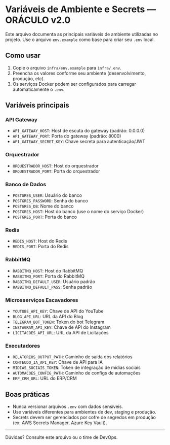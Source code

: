 # Variáveis de Ambiente e Secrets — ORÁCULO v2.0

Este arquivo documenta as principais variáveis de ambiente utilizadas no projeto. Use o arquivo `env.example` como base para criar seu `.env` local.

## Como usar
1. Copie o arquivo `infra/env.example` para `infra/.env`.
2. Preencha os valores conforme seu ambiente (desenvolvimento, produção, etc).
3. Os serviços Docker podem ser configurados para carregar automaticamente o `.env`.

## Variáveis principais

### API Gateway
- `API_GATEWAY_HOST`: Host de escuta do gateway (padrão: 0.0.0.0)
- `API_GATEWAY_PORT`: Porta do gateway (padrão: 8000)
- `API_GATEWAY_SECRET_KEY`: Chave secreta para autenticação/JWT

### Orquestrador
- `ORQUESTRADOR_HOST`: Host do orquestrador
- `ORQUESTRADOR_PORT`: Porta do orquestrador

### Banco de Dados
- `POSTGRES_USER`: Usuário do banco
- `POSTGRES_PASSWORD`: Senha do banco
- `POSTGRES_DB`: Nome do banco
- `POSTGRES_HOST`: Host do banco (use o nome do serviço Docker)
- `POSTGRES_PORT`: Porta do banco

### Redis
- `REDIS_HOST`: Host do Redis
- `REDIS_PORT`: Porta do Redis

### RabbitMQ
- `RABBITMQ_HOST`: Host do RabbitMQ
- `RABBITMQ_PORT`: Porta do RabbitMQ
- `RABBITMQ_DEFAULT_USER`: Usuário padrão
- `RABBITMQ_DEFAULT_PASS`: Senha padrão

### Microsserviços Escavadores
- `YOUTUBE_API_KEY`: Chave de API do YouTube
- `BLOG_API_URL`: URL da API do Blog
- `TELEGRAM_BOT_TOKEN`: Token do bot Telegram
- `INSTAGRAM_API_KEY`: Chave de API do Instagram
- `LICITACOES_API_URL`: URL da API de Licitações

### Executadores
- `RELATORIOS_OUTPUT_PATH`: Caminho de saída dos relatórios
- `CONTEUDO_IA_API_KEY`: Chave de API para IA
- `MIDIAS_SOCIAIS_TOKEN`: Token de integração de mídias sociais
- `AUTOMACOES_CONFIG_PATH`: Caminho de configs de automações
- `ERP_CRM_URL`: URL do ERP/CRM

## Boas práticas
- Nunca versionar arquivos `.env` com dados sensíveis.
- Use variáveis diferentes para ambientes de dev, staging e produção.
- Secrets devem ser gerenciados por cofre de segredos em produção (ex: AWS Secrets Manager, Azure Key Vault).

---
Dúvidas? Consulte este arquivo ou o time de DevOps.